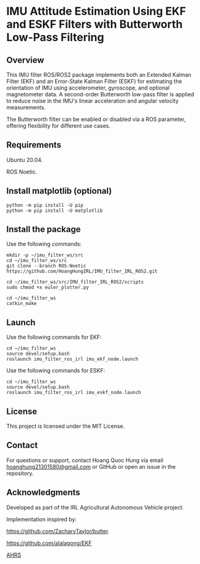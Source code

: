 # IMU Attitude Estimation Using EKF and ESKF Filters with Butterworth Low-Pass Filtering



## Overview

This IMU filter ROS/ROS2 package implements both an Extended Kalman Filter (EKF) and an Error-State Kalman Filter (ESKF) for estimating the orientation of IMU using accelerometer, gyroscope, and optional magnetometer data. A second-order Butterworth low-pass filter is applied to reduce noise in the IMU's linear acceleration and angular velocity measurements.

The Butterworth filter can be enabled or disabled via a ROS parameter, offering flexibility for different use cases.

## Requirements

Ubuntu 20.04.

ROS Noetic.

## Install matplotlib (optional)
```
python -m pip install -U pip
python -m pip install -U matplotlib
```

## Install the package

Use the following commands:

```
mkdir -p ~/imu_filter_ws/src
cd ~/imu_filter_ws/src
git clone --branch ROS-Noetic https://github.com/HoangHungIRL/IMU_filter_IRL_ROS2.git

cd ~/imu_filter_ws/src/IMU_filter_IRL_ROS2/scripts
sudo chmod +x euler_plotter.py

cd ~/imu_filter_ws
catkin_make
```
## Launch

Use the following commands for EKF:

```
cd ~/imu_filter_ws
source devel/setup.bash
roslaunch imu_filter_ros_irl imu_ekf_node.launch
```
Use the following commands for ESKF:

```
cd ~/imu_filter_ws
source devel/setup.bash
roslaunch imu_filter_ros_irl imu_eskf_node.launch
```

## License

This project is licensed under the MIT License.

## Contact

For questions or support, contact Hoang Quoc Hung via email hoanghung21301580@gmail.com or GitHub or open an issue in the repository.

## Acknowledgments


Developed as part of the IRL Agricultural Autonomous Vehicle project.


Implementation inspired by:

https://github.com/ZacharyTaylor/butter.

https://github.com/alalagong/EKF

[AHRS ](https://ahrs.readthedocs.io/en/latest/)

